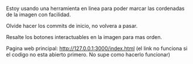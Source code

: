 Estoy usando una herramienta en linea para poder marcar las cordenadas de la imagen con facilidad.

Olvide hacer los commits de inicio, no volvera a pasar.

Resalte los botones interactuables en la imagen para mas orden.

Pagina web principal: http://127.0.0.1:3000/index.html (el link no funciona si el codigo no esta abierto primero. No supe como hacerlo funcionar)
